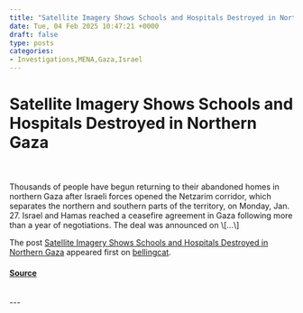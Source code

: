 ```yaml
---
title: "Satellite Imagery Shows Schools and Hospitals Destroyed in Northern Gaza"
date: Tue, 04 Feb 2025 10:47:21 +0000
draft: false
type: posts
categories: 
- Investigations,MENA,Gaza,Israel
---
```

# Satellite Imagery Shows Schools and Hospitals Destroyed in Northern Gaza

<br/>

<br/>
Thousands of people have begun returning to their abandoned homes in northern Gaza after Israeli forces opened the Netzarim corridor, which separates the northern and southern parts of the territory, on Monday, Jan. 27. Israel and Hamas reached a ceasefire agreement in Gaza following more than a year of negotiations. The deal was announced on \[…\]

The post [Satellite Imagery Shows Schools and Hospitals Destroyed in Northern Gaza](https://www.bellingcat.com/news/2025/02/04/satellite-imagery-shows-schools-and-hospitals-destroyed-in-northern-gaza/) appeared first on [bellingcat](https://www.bellingcat.com).

#### [Source](https://www.bellingcat.com/news/2025/02/04/satellite-imagery-shows-schools-and-hospitals-destroyed-in-northern-gaza/)

<br/>
---
